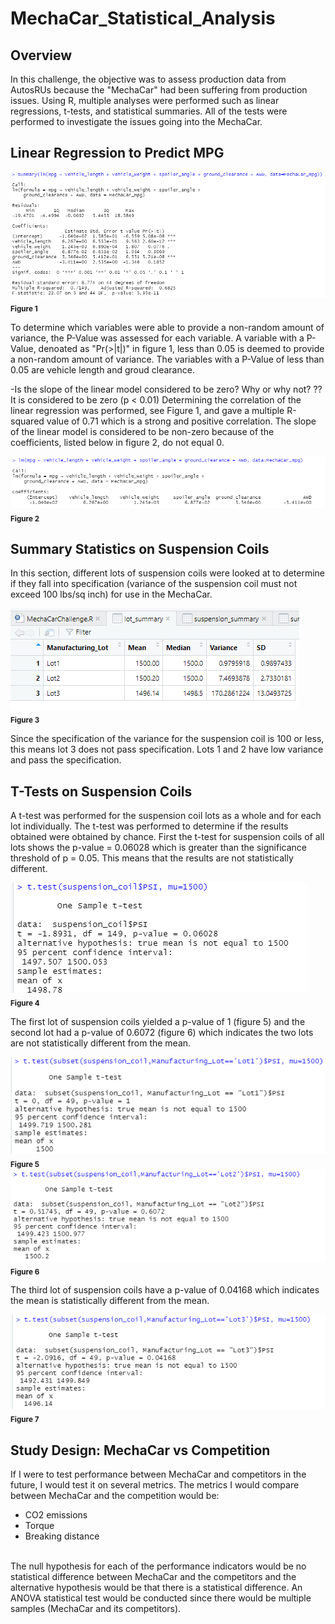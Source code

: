# MechaCar_Statistical_Analysis

## Overview </br>

In this challenge, the objective was to assess production data from AutosRUs because the "MechaCar" had been suffering from production issues. Using R, multiple analyses were performed such as linear regressions, t-tests, and statistical summaries. All of the tests were performed to investigate the issues going into the MechaCar.

## Linear Regression to Predict MPG </br>
![linear_regression_summary](https://github.com/Paul-Lecander/MechaCar_Statistical_Analysis/blob/main/Images/linear_regression_summary.png) </br>
**<sub>Figure 1</sup></sub>** </br>


To determine which variables were able to provide a non-random amount of variance, the P-Value was assessed for each variable. A variable with a P-Value, denoated as "Pr(>|t|)" in figure 1, less than 0.05 is deemed to provide a non-random amount of variance. The variables with a P-Value of less than 0.05 are vehicle length and groud clearance.

-Is the slope of the linear model considered to be zero? Why or why not?
??It is considered to be zero (p < 0.01)
Determining the correlation of the linear regression was performed, see Figure 1, and gave a multiple R-squared value of 0.71 which is a strong and positive correlation. The slope of the linear model is considered to be non-zero because of the coefficients, listed below in figure 2, do not equal 0. </br>

![linear_regression](https://github.com/Paul-Lecander/MechaCar_Statistical_Analysis/blob/main/Images/linear_regression.png)</br>
**<sub>Figure 2</sup></sub>** </br>


## Summary Statistics on Suspension Coils

In this section, different lots of suspension coils were looked at to determine if they fall into specification (variance of the suspension coil must not exceed 100 lbs/sq inch) for use in the MechaCar. </br>

![lot_summary](https://github.com/Paul-Lecander/MechaCar_Statistical_Analysis/blob/main/Images/lot_summary.png)</br>
**<sub>Figure 3</sup></sub>** </br>

Since the specification of the variance for the suspension coil is 100 or less, this means lot 3 does not pass specification. Lots 1 and 2 have low variance and pass the specification.</br>


## T-Tests on Suspension Coils

A t-test was performed for the suspension coil lots as a whole and for each lot individually. The t-test was performed to determine if the results obtained were obtained by chance. First the t-test for suspension coils of all lots shows the p-value = 0.06028 which is greater than the significance threshold of p = 0.05. This means that the results are not statistically different.</br>

![all_lots_ttest](https://github.com/Paul-Lecander/MechaCar_Statistical_Analysis/blob/main/Images/all_lots_ttest.png)<br/>
**<sub>Figure 4</sup></sub>** </br>

The first lot of suspension coils yielded a p-value of 1 (figure 5) and the second lot had a p-value of 0.6072 (figure 6) which indicates the two lots are not statistically different from the mean. </br>

![lot1_ttest](https://github.com/Paul-Lecander/MechaCar_Statistical_Analysis/blob/main/Images/lot1_ttest.png)</br>
**<sub>Figure 5</sup></sub>** </br>
![lot2_ttest](https://github.com/Paul-Lecander/MechaCar_Statistical_Analysis/blob/main/Images/lot2_ttest.png)</br>
**<sub>Figure 6</sup></sub>** </br>

The third lot of suspension coils have a p-value of 0.04168 which indicates the mean is statistically different from the mean.</br>

![lot3_ttest](https://github.com/Paul-Lecander/MechaCar_Statistical_Analysis/blob/main/Images/lot3_ttest.png)</br>
**<sub>Figure 7</sup></sub>** </br>


## Study Design: MechaCar vs Competition

If I were to test performance between MechaCar and competitors in the future, I would test it on several metrics. The metrics I would compare between MechaCar and the competition would be: </br>
  - CO2 emissions 
  - Torque
  - Breaking distance
</br>
The null hypothesis for each of the performance indicators would be no statistical difference between MechaCar and the competitors and the alternative hypothesis would be that there is a statistical difference. An ANOVA statistical test would be conducted since there would be multiple samples (MechaCar and its competitors). 
